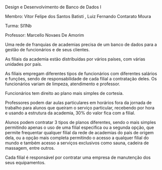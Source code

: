 Design e Desenvolvimento de Banco de Dados I

Membro: Vitor Felipe dos Santos Batisti , Luiz Fernando Contarato Moura


Turma: SI1Nb

Professor: Marcello Novaes De Amorim

Uma rede de franquias de academias precisa de um banco de dados para a gestão de funcionários e de seus clientes.

As filiais da academia estão distribuídas por vários países, com várias unidades por país.

As filiais empregam diferentes tipos de funcionários com diferentes salários e funções, sendo de responsabilidade de cada filial a contratação deles. Os funcionários variam de limpeza, atendimento e professor.

Funcionários tem direito ao plano mais simples de cortesia.

Professores podem dar aulas particulares em horários fora da jornada de trabalho para alunos que queiram o serviço particular, recebendo por hora e usando a estrutura da academia, 30% do valor fica com a filial.

Alunos podem contratar 3 tipos de planos diferentes, sendo o mais simples permitindo apenas o uso de uma filial especifica ou a segunda opção, que permite frequentar qualquer filial da rede de academias do país de origem dela, ou a opção mais completa permitindo o acesso a qualquer filial do mundo e também acesso a serviços exclusivos como sauna, cadeira de massagem, entre outros.

Cada filial é responsável por contratar uma empresa de manutenção dos seus equipamentos.
